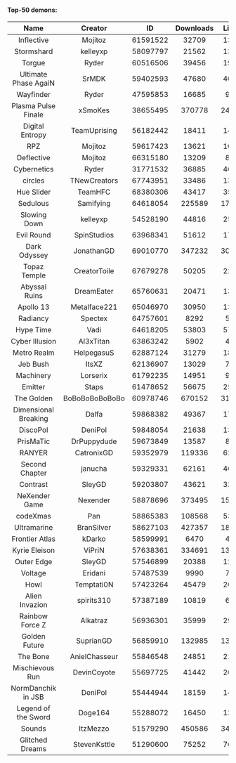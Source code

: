 #### Top-50 demons:

| Name | Creator | ID | Downloads | Likes |
|:---:|:---:|:---:|:---:|:---:|
| Inflective | Mojitoz | 61591522 | 32709 | 1356
| Stormshard | kelleyxp | 58097797 | 21562 | 1391
| Torgue | Ryder | 60516506 | 39456 | 1952
| Ultimate Phase AgaiN | SrMDK | 59402593 | 47680 | 4088
| Wayfinder | Ryder | 47595853 | 16685 | 915
| Plasma Pulse Finale | xSmoKes | 38655495 | 370778 | 24583
| Digital Entropy | TeamUprising | 56182442 | 18411 | 1490
| RPZ | Mojitoz | 59617423 | 13621 | 1055
| Deflective | Mojitoz | 66315180 | 13209 | 868
| Cybernetics | Ryder | 31771532 | 36885 | 4663
| circles | TNewCreators | 67743951 | 33486 | 1370
| Hue Slider | TeamHFC | 68380306 | 43417 | 3518
| Sedulous | Samifying | 64618054 | 225589 | 17068
| Slowing Down | kelleyxp | 54528190 | 44816 | 2518
| Evil Round | SpinStudios | 63968341 | 51612 | 1750
| Dark Odyssey | JonathanGD | 69010770 | 347232 | 30341
| Topaz Temple | CreatorToile | 67679278 | 50205 | 2237
| Abyssal Ruins | DreamEater | 65760631 | 20471 | 1364
| Apollo 13 | Metalface221 | 65046970 | 30950 | 1339
| Radiancy | Spectex | 64757601 | 8292 | 545
| Hype Time | Vadi | 64618205 | 53803 | 5711
| Cyber Illusion | Al3xTitan | 63863242 | 5902 | 431
| Metro Realm | HelpegasuS | 62887124 | 31279 | 1800
| Jeb Bush | ItsXZ | 62136907 | 13029 | 768
| Machinery | Lorserix | 61792235 | 14951 | 906
| Emitter | Staps | 61478652 | 56675 | 2508
| The Golden | BoBoBoBoBoBoBo | 60978746 | 670152 | 31008
| Dimensional Breaking | Dalfa | 59868382 | 49367 | 1702
| DiscoPol | DeniPol | 59848054 | 21638 | 1380
| PrisMaTic | DrPuppydude | 59673849 | 13587 | 891
| RANYER | CatronixGD | 59352979 | 119336 | 6259
| Second Chapter | janucha | 59329331 | 62161 | 4633
| Contrast | SleyGD | 59203807 | 43621 | 3291
| NeXender Game | Nexender | 58878696 | 373495 | 15286
| codeXmas | Pan | 58865383 | 108568 | 5387
| Ultramarine | BranSilver | 58627103 | 427357 | 18356
| Frontier Atlas | kDarko | 58599991 | 6470 | 495
| Kyrie Eleison | ViPriN | 57638361 | 334691 | 13451
| Outer Edge | SleyGD | 57546899 | 20388 | 1200
| Voltage | Eridani | 57487539 | 9990 | 730
| Howl | Temptati0N | 57423264 | 45479 | 2085
| Alien Invazion  | spirits310 | 57387189 | 10819 | 610
| Rainbow Force Z | Alkatraz | 56936301 | 35999 | 2937
| Golden Future | SuprianGD  | 56859910 | 132985 | 13987
| The Bone | AnielChasseur | 55846548 | 24851 | 2151
| Mischievous Run | DevinCoyote | 55697725 | 41442 | 2030
| NormDanchik in JSB | DeniPol | 55444944 | 18159 | 1406
| Legend of the Sword | Doge164 | 55288072 | 16450 | 1396
| Sounds | ItzMezzo | 51579290 | 450586 | 34231
| Glitched Dreams | StevenKsttle | 51290600 | 75252 | 7631
